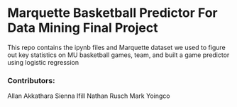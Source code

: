 # Marquette Basketball  Predictor For Data Mining Final Project

This repo contains the ipynb files and Marquette dataset we used to figure out key statistics on MU basketball games, team, and built a game predictor using logistic regression

### Contributors:
Allan Akkathara
Sienna Ifill
Nathan Rusch
Mark Yoingco
